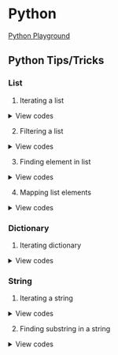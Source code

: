 # Python

[Python Playground](https://www.programiz.com/python-programming/online-compiler/)

## Python Tips/Tricks

### List

1. Iterating a list

<details>
<summary>View codes</summary>

```py
# Using for loop

num_list = [1, 2, 3, 4, 5]

for num in num_list:
  print(num, end=' ') # 1 2 3 4 5
  
for i in range(len(num_list)):
  print(num_list[i], end=' ') # 1 2 3 4 5
  
for i, num in enumerate(num_list):
  print(num, end=' ') # 1 2 3 4 5
  print(i, end=' ') # 0 1 2 3 4
```
  
```py
# Using while loop

num_list = [1, 2, 3, 4, 5]

i = 0

while len(num_list) != i:
    print(num_list[i], end=' ') # 1 2 3 4 5
    i += 1
```

```py
# Using recursion

num_list = [1, 2, 3, 4, 5]

def iterate_list(arr):
    print(arr[0], end=' ') # 1 2 3 4 5
    
    if len(arr) < 2: return
    # list[start_index(including) : end_index(not including) : step]
    iterate_list(arr[1:])

print(num_list[1::2]) # [2, 4]
iterate_list(num_list)
```
  
</details>

2. Filtering a list

<details>
<summary>View codes</summary>

```py
# Using for loop

num_list = [1, 2, 3, 4, 5, 6, 7, 8, 9]

event_list = []
for num in num_list:
  if num % 2 == 0:
    even_list.append(num)
    
print(even_list) # [2, 4, 6, 8]
```

```py
# Using list comprehension

num_list = [1, 2, 3, 4, 5, 6, 7, 8, 9]

even_list = [num for num in num_list if num % 2 == 0]

print(even_list) # [2, 4, 6, 8]
```

```py
# Using filter and lambda function

num_list = [1, 2, 3, 4, 5, 6, 7, 8, 9]

even_list = list(filter(lambda num: num % 2 == 0, num_list))

print(even_list) # [2, 4, 6, 8]
```

</details>

3. Finding element in list

<details>
<summary>View codes</summary>

```py
# Using index() method

num_list = [1, 2, 3, 4, 5, 6, 7, 8, 9]

try:
    index = num_list.index(3) # returns the index of the given element, or raise a ValueError exception
    print('The index of 3 is:', index)
except:
    print('not found')
```
  
```py
# Using the “in” operator
  
num_list = [1, 2, 3, 4, 5, 6, 7, 8, 9]
  
if 3 in num_list:
  print('element 3 is found.')
else:
  print('not found')
```

</details>

4. Mapping list elements

<details>
<summary>View codes</summary>
  
```py
# Using for loop

num_list = [1, 2, 3, 4]

even_squared = []
for num in num_list:
  if num % 2 == 0:
    even_squared.append(num ** 2)
  else:
    even_squared.append(num)
    
print(even_squared) # [1, 4, 3, 16]
```
  
```py
# Using list comprehension

num_list = [1, 2, 3, 4]

even_squared = [num ** 2 if num % 2 == 0 else num for num in num_list]

print(even_squared) # [1, 4, 3, 16]
```

```py
# Using map and lambda function
  
num_list = [1, 2, 3, 4]

even_squared = list(map(lambda num: num ** 2 if num % 2 == 0 else num, num_list))

print(even_squared) # [1, 4, 3, 16]
```

</details>

### Dictionary

1. Iterating dictionary

<details>
<summary>View codes</summary>
  
```py
# Using for loop

dict = { 'name': 'zayan', 'age': 5, 'religion': 'Islam' }

for key in dict:
    print(key, '->', dict[key]) # name -> zayan, age -> 5, religion -> Islam
```

```py
# Using items() method

dict = { 'name': 'zayan', 'age': 5, 'religion': 'Islam' }

for key, value in dict.items():
    print(key, '->', value) # name -> zayan, age -> 5, religion -> Islam
```

```py
# Using keys() method

dict = { 'name': 'zayan', 'age': 5, 'religion': 'Islam' }

for key in dict.keys():
    print(key, '->', dict[key]) # name -> zayan, age -> 5, religion -> Islam
```

```py
# Using values() method

dict = { 'name': 'zayan', 'age': 5, 'religion': 'Islam' }

for value in dict.values():
    print(value) # zayan, 5, Islam
```
  
```py
# Using comprehension
  
dict = { 'name': 'zayan', 'age': 5, 'religion': 'Islam' }

new_dict = {key: value for key, value in dict.items() if key != 'age'}

print(new_dict) # {'name': 'zayan', 'religion': 'Islam'}
```

```py
# membership tests (in)

dict = { 'name': 'zayan', 'age': 5, 'religion': 'Islam' }

print('name' in dict.keys()) # True
print('zayan' in dict.values()) # True
print('village' in dict.keys()) # False
```

```py
# Modifying Values and Keys

dict = { 'name': 'zayan', 'age': 5, 'religion': 'Islam' }

dict['name'] = 'Zayan' # modify value
# del dict['age']

for key in list(dict.keys()):  # Use a list instead of a view to delete a key
    if key == 'age':
        del dict[key]

print(dict) # {'name': 'Zayan', 'religion': 'Islam'}
```

</details>

### String
  
1. Iterating a string

<details>
<summary>View codes</summary>

```py
# Using for loop

str = 'hello'

for ch in str:
  print(ch, end=' ') # h e l l o
  
for i in range(len(str)):
  print(str[i], end=' ') # h e l l o
  
for i, ch in enumerate(str):
  print(ch, end=' ') # h e l l o
  print(i, end=' ') # 0 1 2 3 4
```
  
</details>

2. Finding substring in a string

<details>
<summary>View codes</summary>

```py
# Using find() method

txt = "Hello, World."

index = txt.find("ell")

if index != -1:
  print('found substring. index is ', index)
else:
  print('not found')
```

```py
# Using index() method

txt = "Hello, World."

try:
    index = txt.index("ell") # returns the index of the given element, or raise a ValueError exception
    print('found substring. index is ', index)
except:
    print('not found')
```
  
</details>

